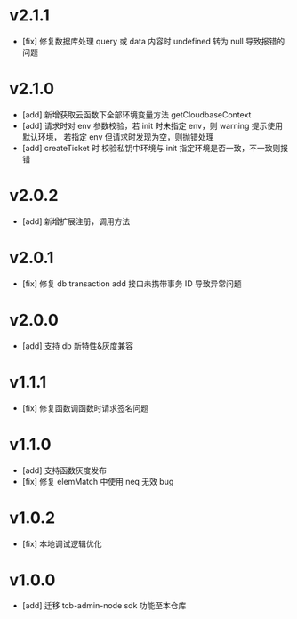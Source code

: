# v2.1.1

-   [fix] 修复数据库处理 query 或 data 内容时 undefined 转为 null 导致报错的问题

# v2.1.0

-   [add] 新增获取云函数下全部环境变量方法 getCloudbaseContext
-   [add] 请求时对 env 参数校验，若 init 时未指定 env，则 warning 提示使用默认环境， 若指定 env 但请求时发现为空，则抛错处理
-   [add] createTicket 时 校验私钥中环境与 init 指定环境是否一致，不一致则报错

# v2.0.2

-   [add] 新增扩展注册，调用方法

# v2.0.1

-   [fix] 修复 db transaction add 接口未携带事务 ID 导致异常问题

# v2.0.0

-   [add] 支持 db 新特性&灰度兼容

# v1.1.1

-   [fix] 修复函数调函数时请求签名问题

# v1.1.0

-   [add] 支持函数灰度发布
-   [fix] 修复 elemMatch 中使用 neq 无效 bug

# v1.0.2

-   [fix] 本地调试逻辑优化

# v1.0.0

-   [add] 迁移 tcb-admin-node sdk 功能至本仓库
